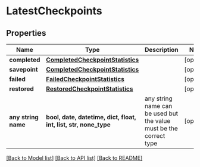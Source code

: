 # LatestCheckpoints


## Properties
Name | Type | Description | Notes
------------ | ------------- | ------------- | -------------
**completed** | [**CompletedCheckpointStatistics**](CompletedCheckpointStatistics.md) |  | [optional] 
**savepoint** | [**CompletedCheckpointStatistics**](CompletedCheckpointStatistics.md) |  | [optional] 
**failed** | [**FailedCheckpointStatistics**](FailedCheckpointStatistics.md) |  | [optional] 
**restored** | [**RestoredCheckpointStatistics**](RestoredCheckpointStatistics.md) |  | [optional] 
**any string name** | **bool, date, datetime, dict, float, int, list, str, none_type** | any string name can be used but the value must be the correct type | [optional]

[[Back to Model list]](../README.md#documentation-for-models) [[Back to API list]](../README.md#documentation-for-api-endpoints) [[Back to README]](../README.md)


